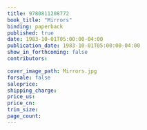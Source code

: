 ```yaml
---
title: 9780811208772
book_title: "Mirrors"
binding: paperback
published: true
date: 1983-10-01T05:00:00-04:00
publication_date: 1983-10-01T05:00:00-04:00
show_in_forthcoming: false
contributors:

cover_image_path: Mirrors.jpg
forsale: false
saleprice:
shipping_charge:
price_us:
price_cn:
trim_size:
page_count:
---
```


